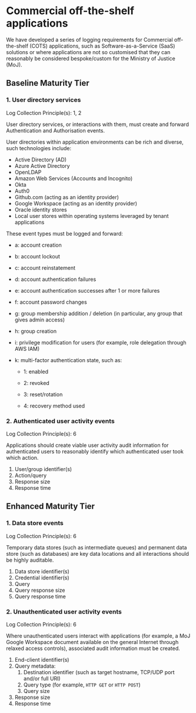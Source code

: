 # Commercial off-the-shelf applications

We have developed a series of logging requirements for Commercial off-the-shelf \(COTS\) applications, such as Software-as-a-Service \(SaaS\) solutions or where applications are not so customised that they can reasonably be considered bespoke/custom for the Ministry of Justice \(MoJ\).

## Baseline Maturity Tier

### 1. User directory services

Log Collection Principle\(s\): 1, 2

User directory services, or interactions with them, must create and forward Authentication and Authorisation events.

User directories within application environments can be rich and diverse, such technologies include:

-   Active Directory \(AD\)
-   Azure Active Directory
-   OpenLDAP
-   Amazon Web Services \(Accounts and Incognito\)
-   Okta
-   Auth0
-   Github.com \(acting as an identity provider\)
-   Google Workspace \(acting as an identity provider\)
-   Oracle identity stores
-   Local user stores within operating systems leveraged by tenant applications

These event types must be logged and forward:

-   a: account creation

-   b: account lockout

-   c: account reinstatement

-   d: account authentication failures

-   e: account authentication successes after 1 or more failures

-   f: account password changes

-   g: group membership addition / deletion \(in particular, any group that gives admin access\)

-   h: group creation

-   i: privilege modification for users \(for example, role delegation through AWS IAM\)

-   k: multi-factor authentication state, such as:

    -   1: enabled

    -   2: revoked

    -   3: reset/rotation

    -   4: recovery method used


### 2. Authenticated user activity events

Log Collection Principle\(s\): 6

Applications should create viable user activity audit information for authenticated users to reasonably identify which authenticated user took which action.

1.  User/group identifier\(s\)
2.  Action/query
3.  Response size
4.  Response time

## Enhanced Maturity Tier

### 1. Data store events

Log Collection Principle\(s\): 6

Temporary data stores \(such as intermediate queues\) and permanent data store \(such as databases\) are key data locations and all interactions should be highly auditable.

1.  Data store identifier\(s\)
2.  Credential identifier\(s\)
3.  Query
4.  Query response size
5.  Query response time

### 2. Unauthenticated user activity events

Log Collection Principle\(s\): 6

Where unauthenticated users interact with applications \(for example, a MoJ Google Workspace document available on the general Internet through relaxed access controls\), associated audit information must be created.

1.  End-client identifier\(s\)
2.  Query metadata:
    1.  Destination identifier \(such as target hostname, TCP/UDP port and/or full URI\)
    2.  Query type \(for example, `HTTP GET` or `HTTP POST`\)
    3.  Query size
3.  Response size
4.  Response time
